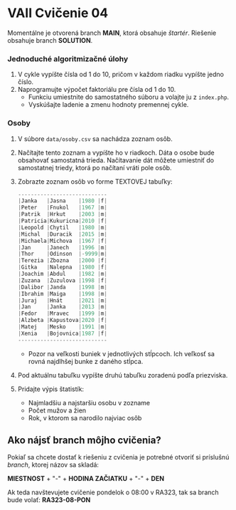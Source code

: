 # VAII Cvičenie 04
Momentálne je otvorená branch __MAIN__, ktorá obsahuje _štartér_. Riešenie obsahuje branch  __SOLUTION__.

### Jednoduché algoritmizačné úlohy
1. V cykle vypíšte čísla od 1 do 10, pričom v každom riadku vypíšte jedno číslo.
2. Naprogramujte výpočet faktoriálu pre čísla od 1 do 10.
   * Funkciu umiestnite do samostatného súboru a volajte ju z `index.php`.
   * Vyskúšajte ladenie a zmenu hodnoty premennej cykle.

### Osoby

1. V súbore `data/osoby.csv` sa nachádza zoznam osôb.
2. Načítajte tento zoznam a vypíšte ho v riadkoch. Dáta o osobe bude obsahovať samostatná trieda. 
Načítavanie dát môžete umiestniť do samostatnej triedy, ktorá po načítaní vráti pole osôb. 
3. Zobrazte zoznam osôb vo forme TEXTOVEJ tabuľky:

      ```php
      ----------------------------
      |Janka   |Jasna    |1980 |f|
      |Peter   |Fnukol   |1967 |m|
      |Patrik  |Hrkut    |2003 |m|
      |Patricia|Kukuricna|2010 |f|
      |Leopold |Chytil   |1980 |m|
      |Michal  |Duracik  |2015 |m|
      |Michaela|Michova  |1967 |f|
      |Jan     |Janech   |1996 |m|
      |Thor    |Odinson  |-9999|m|
      |Terezia |Zbozna   |2000 |f|
      |Gitka   |Nalepna  |1980 |f|
      |Joachim |Abdul    |1982 |m|
      |Zuzana  |Zuzulova |1998 |f|
      |Dalibor |Janda    |1998 |m|
      |Ibrahim |Maiga    |1998 |m|
      |Juraj   |Hnát     |2021 |m|
      |Jan     |Janka    |2013 |m|
      |Fedor   |Mravec   |1999 |m|
      |Alzbeta |Kapustova|2020 |f|
      |Matej   |Mesko    |1991 |m|   
      |Xenia   |Bojovnica|1987 |f|
      ----------------------------
      ```
   * Pozor na veľkosti buniek v jednotlivých stĺpcoch. Ich veľkosť sa rovná najdlhšej bunke z daného stĺpca.
   
4. Pod aktuálnu tabuľku vypíšte druhú tabuľku zoradenú podľa priezviska.
5. Pridajte výpis štatistík:
   * Najmladšiu a najstaršiu osobu v zozname
   * Počet mužov a žien 
   * Rok, v ktorom sa narodilo najviac osôb



## Ako nájsť branch môjho cvičenia?
Pokiaľ sa chcete dostať k riešeniu z cvičenia je potrebné otvoriť si príslušnú _branch_, ktorej názov sa skladá:

__MIESTNOST__ + "-" + __HODINA ZAČIATKU__ + "-" + __DEN__

Ak teda navštevujete cvičenie pondelok o 08:00 v RA323, tak sa branch bude volať: __RA323-08-PON__
